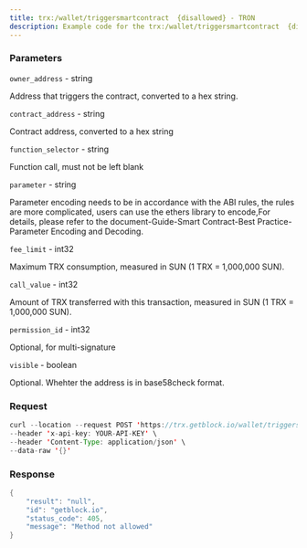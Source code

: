 ```yaml
---
title: trx:/wallet/triggersmartcontract  {disallowed} - TRON
description: Example code for the trx:/wallet/triggersmartcontract  {disallowed} rest method. Сomplete guide on how to use trx:/wallet/triggersmartcontract  {disallowed} rest in GetBlock.io Web3 documentation.
---
```


### Parameters


`owner_address` - string

Address that triggers the contract, converted to a hex string.

`contract_address` - string

Contract address, converted to a hex string

`function_selector` - string

Function call, must not be left blank

`parameter` - string

Parameter encoding needs to be in accordance with the ABI rules, the
rules are more complicated, users can use the ethers library to
encode,For details, please refer to the document-Guide-Smart
Contract-Best Practice-Parameter Encoding and Decoding.

`fee_limit` - int32

Maximum TRX consumption, measured in SUN (1 TRX = 1,000,000 SUN).

`call_value` - int32

Amount of TRX transferred with this transaction, measured in SUN (1 TRX
= 1,000,000 SUN).

`permission_id` - int32

Optional, for multi-signature

`visible` - boolean

Optional. Whehter the address is in base58check format.

### Request

``` java
curl --location --request POST 'https://trx.getblock.io/wallet/triggersmartcontract' \
--header 'x-api-key: YOUR-API-KEY' \
--header 'Content-Type: application/json' \
--data-raw '{}'
```

###  Response

``` java
{
    "result": "null",
    "id": "getblock.io",
    "status_code": 405,
    "message": "Method not allowed"
}
```


